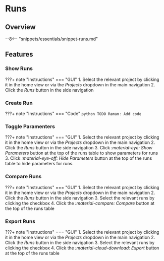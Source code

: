 # Runs
## Overview
--8<-- "snippets/essentials/snippet-runs.md"

## Features

### Show Runs

???+ note "Instructions"
    === "GUI"
        1. Select the relevant project by clicking it in the home view or via the _Projects_ dropdown in the main navigation
        2. Click the _Runs_ button in the side navigation

### Create Run

???+ note "Instructions"
    === "Code"
        ```python
        TODO Raman: Add code
        ```

### Toggle Paramenters

???+ note "Instructions"
    === "GUI"
        1. Select the relevant project by clicking it in the home view or via the _Projects_ dropdown in the main navigation
        2. Click the _Runs_ button in the side navigation
        3. Click _:material-eye: Show Parameters_ button at the top of the runs table to show parameters for runs
        3. Click _:material-eye-off: Hide Parameters_ button at the top of the runs table to hide parameters for runs

### Compare Runs

???+ note "Instructions"
    === "GUI"
        1. Select the relevant project by clicking it in the home view or via the _Projects_ dropdown in the main navigation
        2. Click the _Runs_ button in the side navigation
        3. Select the relevant runs by clicking the checkbox
        4. Click the _:material-compare: Compare_ button at the top of the runs table

### Export Runs

???+ note "Instructions"
    === "GUI"
        1. Select the relevant project by clicking it in the home view or via the _Projects_ dropdown in the main navigation
        2. Click the _Runs_ button in the side navigation
        3. Select the relevant runs by clicking the checkbox
        4. Click the _:material-cloud-download: Export_ button at the top of the runs table
